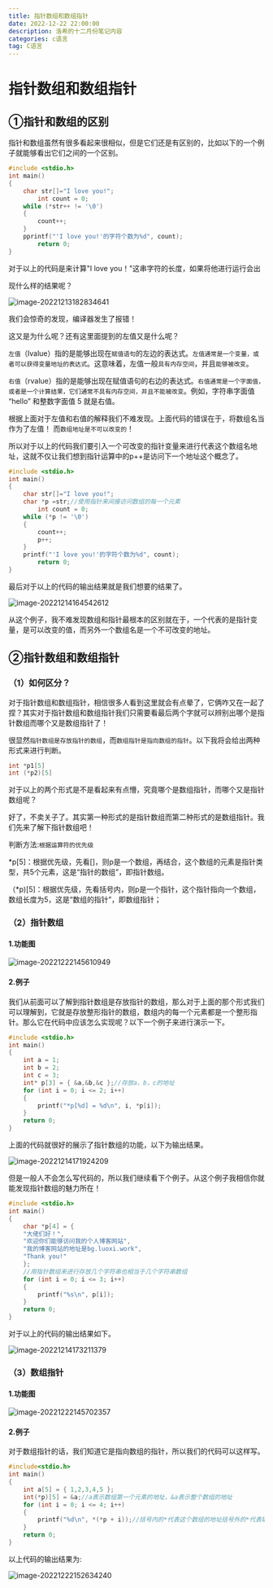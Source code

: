 ```yaml
---
title: 指针数组和数组指针
date: 2022-12-22 22:00:00
description: 洛希的十二月份笔记内容
categories: c语言
tag: C语言
---
```

# 指针数组和数组指针

## ①指针和数组的区别

指针和数组虽然有很多看起来很相似，但是它们还是有区别的，比如以下的一个例子就能够看出它们之间的一个区别。

```c
#include <stdio.h>
int main()
{
	char str[]="I love you!";
		int count = 0;
	while (*str++ != '\0')
	{
		count++;
	}
	pprintf("'I love you!'的字符个数为%d", count);
		return 0;
}
```

对于以上的代码是来计算"I love you！"这串字符的长度，如果将他进行运行会出

现什么样的结果呢？

![image-20221213182834641](https://luoxi2334.oss-cn-shanghai.aliyuncs.com/luoxi-picture/202212131828755.png)

我们会惊奇的发现，编译器发生了报错！

这又是为什么呢？还有这里面提到的左值又是什么呢？

`左值`（lvalue）指的是能够出现在`赋值语句`的左边的表达式。`左值通常是一个变量，或者可以获得变量地址的表达式`。这意味着，左值一般`具有内存空间`，并且`能够被改变`。

`右值`（rvalue）指的是能够出现在赋值语句的右边的表达式。`右值通常是一个字面值，或者是一个计算结果，它们通常不具有内存空间，并且不能被改变`。例如，字符串字面值 “hello” 和整数字面值 5 就是右值。

根据上面对于左值和右值的解释我们不难发现。上面代码的错误在于，将数组名当作为了左值！ 而`数组地址是不可以改变的`！

所以对于以上的代码我们要引入一个可改变的指针变量来进行代表这个数组名地址，这就不仅让我们想到指针运算中的p++是访问下一个地址这个概念了。

```c
#include <stdio.h>
int main()
{
	char str[]="I love you!";
	char *p =str;//使用指针来间接访问数组的每一个元素
		int count = 0;
	while (*p != '\0')
	{
		count++;
		p++;
	}
	printf("'I love you!'的字符个数为%d", count);
		return 0;
}
```

最后对于以上的代码的输出结果就是我们想要的结果了。

![image-20221214164542612](https://luoxi2334.oss-cn-shanghai.aliyuncs.com/luoxi-picture/202212141645772.png)

从这个例子，我不难发现数组和指针最根本的区别就在于，一个代表的是指针变量，是可以改变的值，而另外一个数组名是一个不可改变的地址。

## ②指针数组和数组指针

### （1）如何区分？

对于指针数组和数组指针，相信很多人看到这里就会有点晕了，它俩咋又在一起了捏？其实对于指针数组和数组指针我们只需要看最后两个字就可以辨别出哪个是指针数组而哪个又是数组指针了！

很显然`指针数组是存放指针的数组`，而`数组指针是指向数组的指针`。以下我将会给出两种形式来进行判断。

```C
int *p1[5]
int (*p2)[5]
```

对于以上的两个形式是不是看起来有点懵，究竟哪个是数组指针，而哪个又是指针数组呢？

好了，不卖关子了。其实第一种形式的是指针数组而第二种形式的是数组指针。我们先来了解下指针数组吧！

判断方法:`根据运算符的优先级`

*p[5]：根据优先级，先看[]，则p是一个数组，再结合，这个数组的元素是指针类型，共5个元素，这是“指针的数组”，即指针数组。

（*p)[5]：根据优先级，先看括号内，则p是一个指针，这个指针指向一个数组，数组长度为5，这是“数组的指针”，即数组指针；

### （2）指针数组

#### 1.功能图

![image-20221222145610949](https://luoxi2334.oss-cn-shanghai.aliyuncs.com/luoxi-picture/202212221456003.png)

#### 2.例子

我们从前面可以了解到指针数组是存放指针的数组，那么对于上面的那个形式我们可以理解到，它就是存放整形指针的数组，数组内的每一个元素都是一个整形指针。那么它在代码中应该怎么实现呢？以下一个例子来进行演示一下。

```c
#include <stdio.h>
int main()
{
    int a = 1;
    int b = 2;
    int c = 3;
    int* p[3] = { &a,&b,&c };//存放a，b，c的地址
    for (int i = 0; i <= 2; i++)
    {
        printf("*p[%d] = %d\n", i, *p[i]);
    }
    return 0;
}
```

上面的代码就很好的展示了指针数组的功能，以下为输出结果。

![image-20221214171924209](https://luoxi2334.oss-cn-shanghai.aliyuncs.com/luoxi-picture/202212141719276.png)

但是一般人不会怎么写代码的，所以我们继续看下个例子。从这个例子我相信你就能发现指针数组的魅力所在！

```c
#include <stdio.h>
int main()
{
	char *p[4] = {
	"大佬们好！",
	"欢迎你们能够访问我的个人博客网站",
	"我的博客网站的地址是bg.luoxi.work",
	"Thank you!"
	};
	//用指针数组来进行存放几个字符串也相当于几个字符串数组
	for (int i = 0; i <= 3; i++)
	{
		printf("%s\n", p[i]);
	}
	return 0;
}
```

对于以上的代码的输出结果如下。

![image-20221214173211379](https://luoxi2334.oss-cn-shanghai.aliyuncs.com/luoxi-picture/202212141732444.png)

### （3）数组指针

#### 1.功能图

![image-20221222145702357](https://luoxi2334.oss-cn-shanghai.aliyuncs.com/luoxi-picture/202212221457390.png)

#### 2.例子

对于数组指针的话，我们知道它是指向数组的指针，所以我们的代码可以这样写。

```c
#include<stdio.h>
int main()
{
	int a[5] = { 1,2,3,4,5 };
	int(*p)[5] = &a;//a表示数组第一个元素的地址，&a表示整个数组的地址
	for (int i = 0; i <= 4; i++)
	{
		printf("%d\n", *(*p + i));//括号内的*代表这个数组的地址括号外的*代表取这个数组地址的值
	}
	return 0;
}
```

以上代码的输出结果为:

![image-20221222152634240](https://luoxi2334.oss-cn-shanghai.aliyuncs.com/luoxi-picture/202212221526309.png)